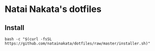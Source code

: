 # Natai Nakata's dotfiles

## Install
`bash -c "$(curl -fsSL https://github.com/natainakata/dotfiles/raw/master/installer.sh)"`
